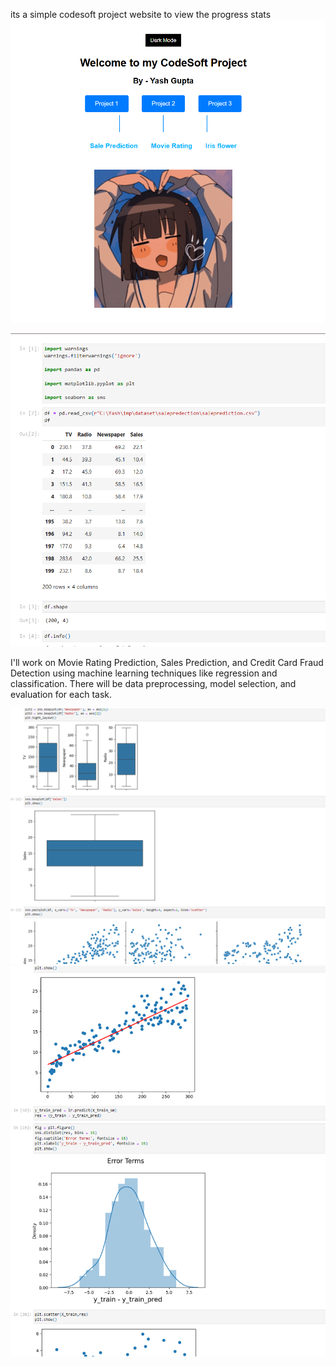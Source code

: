 its a simple codesoft project website to view the progress stats
![Alt text](image/index.png)

![Alt text](image/1.png)

I'll work on Movie Rating Prediction, Sales Prediction, and Credit Card Fraud Detection using machine learning techniques like regression and classification. There will be data preprocessing, model selection, and evaluation for each task.

![Alt text](image/2.png)
![Alt text](image/3.png)
